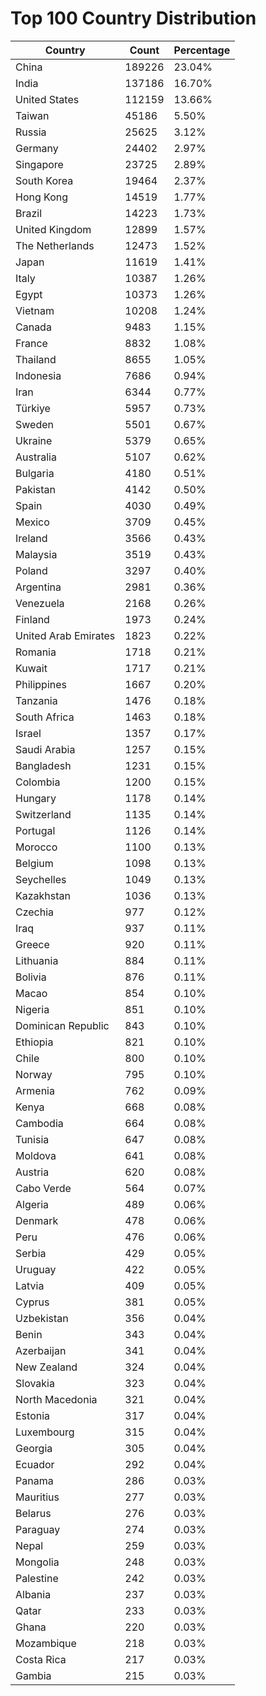# Top 100 Country Distribution
| Country | Count | Percentage |
|----|----|----|
| China | 189226 | 23.04% |
| India | 137186 | 16.70% |
| United States | 112159 | 13.66% |
| Taiwan | 45186 | 5.50% |
| Russia | 25625 | 3.12% |
| Germany | 24402 | 2.97% |
| Singapore | 23725 | 2.89% |
| South Korea | 19464 | 2.37% |
| Hong Kong | 14519 | 1.77% |
| Brazil | 14223 | 1.73% |
| United Kingdom | 12899 | 1.57% |
| The Netherlands | 12473 | 1.52% |
| Japan | 11619 | 1.41% |
| Italy | 10387 | 1.26% |
| Egypt | 10373 | 1.26% |
| Vietnam | 10208 | 1.24% |
| Canada | 9483 | 1.15% |
| France | 8832 | 1.08% |
| Thailand | 8655 | 1.05% |
| Indonesia | 7686 | 0.94% |
| Iran | 6344 | 0.77% |
| Türkiye | 5957 | 0.73% |
| Sweden | 5501 | 0.67% |
| Ukraine | 5379 | 0.65% |
| Australia | 5107 | 0.62% |
| Bulgaria | 4180 | 0.51% |
| Pakistan | 4142 | 0.50% |
| Spain | 4030 | 0.49% |
| Mexico | 3709 | 0.45% |
| Ireland | 3566 | 0.43% |
| Malaysia | 3519 | 0.43% |
| Poland | 3297 | 0.40% |
| Argentina | 2981 | 0.36% |
| Venezuela | 2168 | 0.26% |
| Finland | 1973 | 0.24% |
| United Arab Emirates | 1823 | 0.22% |
| Romania | 1718 | 0.21% |
| Kuwait | 1717 | 0.21% |
| Philippines | 1667 | 0.20% |
| Tanzania | 1476 | 0.18% |
| South Africa | 1463 | 0.18% |
| Israel | 1357 | 0.17% |
| Saudi Arabia | 1257 | 0.15% |
| Bangladesh | 1231 | 0.15% |
| Colombia | 1200 | 0.15% |
| Hungary | 1178 | 0.14% |
| Switzerland | 1135 | 0.14% |
| Portugal | 1126 | 0.14% |
| Morocco | 1100 | 0.13% |
| Belgium | 1098 | 0.13% |
| Seychelles | 1049 | 0.13% |
| Kazakhstan | 1036 | 0.13% |
| Czechia | 977 | 0.12% |
| Iraq | 937 | 0.11% |
| Greece | 920 | 0.11% |
| Lithuania | 884 | 0.11% |
| Bolivia | 876 | 0.11% |
| Macao | 854 | 0.10% |
| Nigeria | 851 | 0.10% |
| Dominican Republic | 843 | 0.10% |
| Ethiopia | 821 | 0.10% |
| Chile | 800 | 0.10% |
| Norway | 795 | 0.10% |
| Armenia | 762 | 0.09% |
| Kenya | 668 | 0.08% |
| Cambodia | 664 | 0.08% |
| Tunisia | 647 | 0.08% |
| Moldova | 641 | 0.08% |
| Austria | 620 | 0.08% |
| Cabo Verde | 564 | 0.07% |
| Algeria | 489 | 0.06% |
| Denmark | 478 | 0.06% |
| Peru | 476 | 0.06% |
| Serbia | 429 | 0.05% |
| Uruguay | 422 | 0.05% |
| Latvia | 409 | 0.05% |
| Cyprus | 381 | 0.05% |
| Uzbekistan | 356 | 0.04% |
| Benin | 343 | 0.04% |
| Azerbaijan | 341 | 0.04% |
| New Zealand | 324 | 0.04% |
| Slovakia | 323 | 0.04% |
| North Macedonia | 321 | 0.04% |
| Estonia | 317 | 0.04% |
| Luxembourg | 315 | 0.04% |
| Georgia | 305 | 0.04% |
| Ecuador | 292 | 0.04% |
| Panama | 286 | 0.03% |
| Mauritius | 277 | 0.03% |
| Belarus | 276 | 0.03% |
| Paraguay | 274 | 0.03% |
| Nepal | 259 | 0.03% |
| Mongolia | 248 | 0.03% |
| Palestine | 242 | 0.03% |
| Albania | 237 | 0.03% |
| Qatar | 233 | 0.03% |
| Ghana | 220 | 0.03% |
| Mozambique | 218 | 0.03% |
| Costa Rica | 217 | 0.03% |
| Gambia | 215 | 0.03% |
